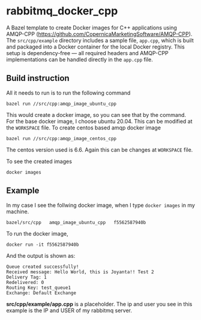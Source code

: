 # rabbitmq_docker_cpp
A Bazel template to create Docker images for C++ applications using AMQP-CPP (https://github.com/CopernicaMarketingSoftware/AMQP-CPP). The `src/cpp/example` directory includes a sample file, `app.cpp`, which is built and packaged into a Docker container for the local Docker registry. This setup is dependency-free — all required headers and AMQP-CPP implementations can be handled directly in the `app.cpp` file.

## Build instruction

All it needs to run is to run the following command
```
bazel run //src/cpp:amqp_image_ubuntu_cpp
```

This would create a docker image, so you can see that by the command. For the base docker image, I choose ubuntu 20.04. This can be modified at the `WORKSPACE` file. To create centos based amqp docker image  
```
bazel run //src/cpp:amqp_image_centos_cpp
```
The centos version used is 6.6. Again this can be changes at `WORKSPACE` file.

To see the created images
```
docker images
```

## Example

In my case I see the follwing docker image, when I type `docker images` in my machine.
```
bazel/src/cpp   amqp_image_ubuntu_cpp   f5562587940b
```

To run the docker image, 
```
docker run -it f5562587940b
```

And the output is shown as:
```
Queue created successfully! 
Received message: Hello World, this is Joyanta!! Test 2
Delivery Tag: 1
Redelivered: 0
Routing Key: test_queue1
Exchange: Default Exchange
```
**src/cpp/example/app.cpp** is a placeholder. The ip and user you see in this example is the IP and USER of my rabbitmq server.
